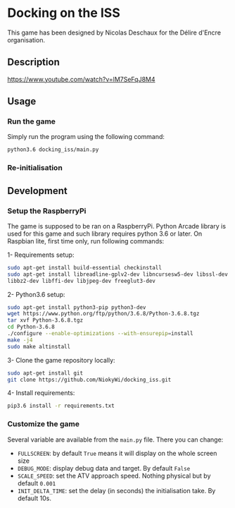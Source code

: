 # Docking on the ISS
This game has been designed by Nicolas Deschaux for the Délire d'Encre organisation.

## Description

https://www.youtube.com/watch?v=lM7SeFqJ8M4

## Usage

### Run the game
Simply run the program using the following command:
```bash
python3.6 docking_iss/main.py
```

### Re-initialisation


## Development

### Setup the RaspberryPi
The game is supposed to be ran on a RaspberryPi. Python Arcade library is used for this game and such library requires python 3.6 or later. 
On Raspbian lite, first time only, run following commands:

1- Requirements setup:
```bash
sudo apt-get install build-essential checkinstall
sudo apt-get install libreadline-gplv2-dev libncursesw5-dev libssl-dev libsqlite3-dev tk-dev libgdbm-dev libc6-dev 
libbz2-dev libffi-dev libjpeg-dev freeglut3-dev
```

2- Python3.6 setup:
```bash
sudo apt-get install python3-pip python3-dev
wget https://www.python.org/ftp/python/3.6.8/Python-3.6.8.tgz  
tar xvf Python-3.6.8.tgz
cd Python-3.6.8
./configure --enable-optimizations --with-ensurepip=install
make -j4  
sudo make altinstall
```

3- Clone the game repository locally:
```bash
sudo apt-get install git
git clone https://github.com/NiokyWi/docking_iss.git
```

4- Install requirements:
```bash
pip3.6 install -r requirements.txt
```

### Customize the game
Several variable are available from the `main.py` file. There you can change:
* `FULLSCREEN`: by default `True` means it will display on the whole screen size
* `DEBUG_MODE`: display debug data and target. By default `False`
* `SCALE_SPEED`: set the ATV approach speed. Nothing physical but by default `0.001`
* `INIT_DELTA_TIME`: set the delay (in seconds) the initialisation take. By default 10s.

